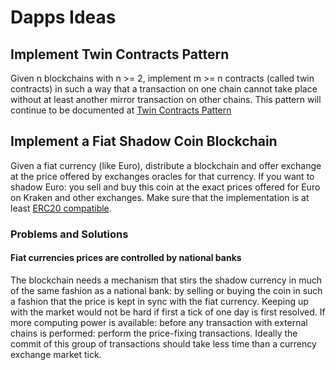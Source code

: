 # Dapps Ideas

## Implement Twin Contracts Pattern

Given n blockchains with n >= 2, implement m >= n contracts (called twin contracts) in such a way that a transaction on one chain cannot take place without at least another mirror transaction on other chains.
This pattern will continue to be documented at [Twin Contracts Pattern](https://github.com/kuip/dlt-design-patterns#twin-contracts)

## Implement a Fiat Shadow Coin Blockchain

Given a fiat currency (like Euro), distribute a blockchain and offer exchange at the price offered by exchanges oracles for that currency. If you want to shadow Euro: you sell and buy this coin at the exact prices offered for Euro on Kraken and other exchanges.
Make sure that the implementation is at least [ERC20 compatible](https://github.com/kuip/dlt-design-patterns#contract-interoperativity). 

### Problems and Solutions

#### Fiat currencies prices are controlled by national banks

The blockchain needs a mechanism that stirs the shadow currency in much of the same fashion as a national bank: by selling or buying the coin in such a fashion that the price is kept in sync with the fiat currency. Keeping up with the market would not be hard if first a tick of one day is first resolved. If more computing power is available: before any transaction with external chains is performed: perform the price-fixing transactions. Ideally the commit of this group of transactions should take less time than a currency exchange market tick.


